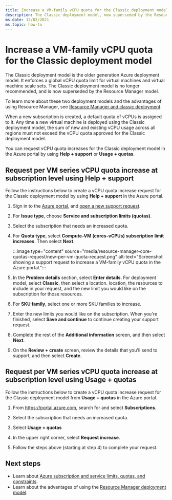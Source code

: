 ```yaml
---
title: Increase a VM-family vCPU quota for the Classic deployment model
description: The Classic deployment model, now superseded by the Resource Manager model, enforces a global vCPU quota limit for VMs and virtual machine scale sets.
ms.date: 12/02/2021
ms.topic: how-to
---
```


# Increase a VM-family vCPU quota for the Classic deployment model

The Classic deployment model is the older generation Azure deployment model. It enforces a global vCPU quota limit for virtual machines and virtual machine scale sets. The Classic deployment model is no longer recommended, and is now superseded by the Resource Manager model.

To learn more about these two deployment models and the advantages of using Resource Manager, see [Resource Manager and classic deployment](../../azure-resource-manager/management/deployment-models.md).

When a new subscription is created, a default quota of vCPUs is assigned to it. Any time a new virtual machine is deployed using the Classic deployment model, the sum of new and existing vCPU usage across all regions must not exceed the vCPU quota approved for the Classic deployment model.

You can request vCPU quota increases for the Classic deployment model in the Azure portal by using **Help + support** or **Usage + quotas**.

## Request per VM series vCPU quota increase at subscription level using Help + support

Follow the instructions below to create a vCPU quota increase request for the Classic deployment model by using **Help + support** in the Azure portal.

1. Sign in to the [Azure portal](https://portal.azure.com), and [open a new support request](how-to-create-azure-support-request.md).

1. For **Issue type**, choose **Service and subscription limits (quotas)**.

1. Select the subscription that needs an increased quota.

1. For **Quota type**, select **Compute-VM (cores-vCPUs) subscription limit increases**. Then select **Next**.

   :::image type="content" source="media/resource-manager-core-quotas-request/new-per-vm-quota-request.png" alt-text="Screenshot showing a support request to increase a VM-family vCPU quota in the Azure portal.":::

1. In the **Problem details** section, select **Enter details**. For deployment model, select **Classic**, then select a location.  location, the resources to include in your request, and the new limit you would like on the subscription for those resources. 

1. For **SKU family**, select one or more SKU families to increase.

1. Enter the new limits you would like on the subscription. When you're finished, select **Save and continue** to continue creating your support request.

1. Complete the rest of the **Additional information** screen, and then select **Next**.

1. On the **Review + create** screen, review the details that you'll send to support, and then select **Create**.

## Request per VM series vCPU quota increase at subscription level using Usage + quotas

Follow the instructions below to create a vCPU quota increase request for the Classic deployment model from **Usage + quotas** in the Azure portal.

1. From https://portal.azure.com, search for and select **Subscriptions**.

1. Select the subscription that needs an increased quota.

1. Select **Usage + quotas**

1. In the upper right corner, select **Request increase**.

1. Follow the steps above (starting at step 4) to complete your request.

## Next steps

- Learn about [Azure subscription and service limits, quotas, and constraints](../../azure-resource-manager/management/azure-subscription-service-limits.md).
- Learn about the advantages of using the [Resource Manager deployment model](../../azure-resource-manager/management/deployment-models.md).
